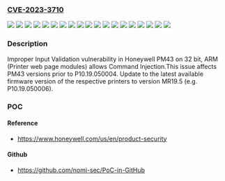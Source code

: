 ### [CVE-2023-3710](https://cve.mitre.org/cgi-bin/cvename.cgi?name=CVE-2023-3710)
![](https://img.shields.io/static/v1?label=Product&message=PC23%2F43%2C%20PD43&color=blue)
![](https://img.shields.io/static/v1?label=Product&message=PD45%2C%20PX240&color=blue)
![](https://img.shields.io/static/v1?label=Product&message=PM23%2F43&color=blue)
![](https://img.shields.io/static/v1?label=Product&message=PM42&color=blue)
![](https://img.shields.io/static/v1?label=Product&message=PM45&color=blue)
![](https://img.shields.io/static/v1?label=Product&message=PX45%2F65&color=blue)
![](https://img.shields.io/static/v1?label=Product&message=PX4ie%2F6ie&color=blue)
![](https://img.shields.io/static/v1?label=Product&message=PX940&color=blue)
![](https://img.shields.io/static/v1?label=Product&message=RP2f%2FRP4f&color=blue)
![](https://img.shields.io/static/v1?label=Version&message=0%3C%20A10.19.050004%20&color=brighgreen)
![](https://img.shields.io/static/v1?label=Version&message=0%3C%20B10.19.050004%20&color=brighgreen)
![](https://img.shields.io/static/v1?label=Version&message=0%3C%20F10.19.050004%20&color=brighgreen)
![](https://img.shields.io/static/v1?label=Version&message=0%3C%20H10.19.050004%20&color=brighgreen)
![](https://img.shields.io/static/v1?label=Version&message=0%3C%20J10.19.050004%20&color=brighgreen)
![](https://img.shields.io/static/v1?label=Version&message=0%3C%20K10.19.050004%20&color=brighgreen)
![](https://img.shields.io/static/v1?label=Version&message=0%3C%20M10.19.050006%20&color=brighgreen)
![](https://img.shields.io/static/v1?label=Version&message=0%3C%20P10.19.050004%20&color=brighgreen)
![](https://img.shields.io/static/v1?label=Version&message=0%3C%20T10.19.050004%20&color=brighgreen)
![](https://img.shields.io/static/v1?label=Vulnerability&message=CWE-20%20Improper%20Input%20Validation&color=brighgreen)

### Description

Improper Input Validation vulnerability in Honeywell PM43 on 32 bit, ARM (Printer web page modules) allows Command Injection.This issue affects PM43 versions prior to P10.19.050004. Update to the latest available firmware version of the respective printers to version MR19.5 (e.g. P10.19.050006).

### POC

#### Reference
- https://www.honeywell.com/us/en/product-security

#### Github
- https://github.com/nomi-sec/PoC-in-GitHub

